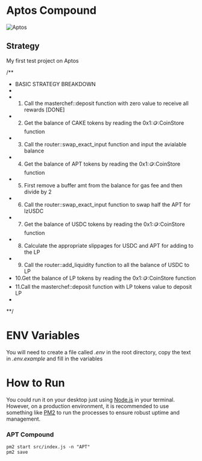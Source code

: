 # Aptos Compound
![Aptos](https://blog.pintu.co.id/wp-content/uploads/2023/07/pembaruan-jaringan-aptos.jpeg)


## Strategy 
My first test project on Aptos

/**
 * BASIC STRATEGY BREAKDOWN
 *
 * 1. Call the masterchef::deposit function with zero value to receive all rewards [DONE]
 * 2. Get the balance of CAKE tokens by reading the 0x1::coin::CoinStore function
 * 3. Call the router::swap_exact_input function and input the avialable balance
 * 4. Get the balance of APT tokens by reading the 0x1::coin::CoinStore function
 * 5. First remove a buffer amt from the balance for gas fee and then divide by 2
 * 6. Call the router::swap_exact_input function to swap half the APT for lzUSDC
 * 7. Get the balance of USDC tokens by reading the 0x1::coin::CoinStore function
 * 8. Calculate the appropriate slippages for USDC and APT for adding to the LP
 * 9. Call the router::add_liquidity function to all the balance of USDC to LP
 * 10.Get the balance of LP tokens by reading the 0x1::coin::CoinStore function
 * 11.Call the masterchef::deposit function with LP tokens value to deposit LP
 *
 **/

# ENV Variables 
You will need to create a file called *.env* in the root directory, copy the text in *.env.example* and fill in the variables 


# How to Run 
You could run it on your desktop just using [Node.js](https://github.com/nodejs/node) in your terminal. However, on a production environment, it is recommended to use something like [PM2](https://github.com/Unitech/pm2) to run the processes to ensure robust uptime and management. 

### APT Compound
```
pm2 start src/index.js -n "APT"
pm2 save

```